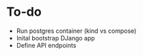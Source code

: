 # To-do
- Run postgres container (kind vs compose)
- Inital bootstrap DJango app
- Define API endpoints
